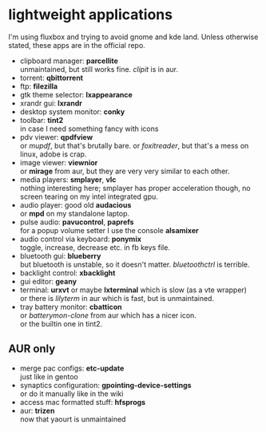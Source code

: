 # lightweight applications

I'm using fluxbox and trying to avoid gnome and kde land.
Unless otherwise stated, these apps are in the official repo.

- clipboard manager: **parcellite**  
  unmaintained, but still works fine. *clipit* is in aur.
- torrent: **qbittorrent**
- ftp: **filezilla**
- gtk theme selector: **lxappearance**
- xrandr gui: **lxrandr**
- desktop system monitor: **conky**
- toolbar: **tint2**  
  in case I need something fancy with icons
- pdv viewer: **qpdfview**  
  or *mupdf*, but that's brutally bare.
  or *foxitreader*, but that's a mess on linux, adobe is crap.
- image viewer: **viewnior**  
  or **mirage** from aur, but they are very very similar to each other.
- media players: **smplayer**, **vlc**  
  nothing interesting here; smplayer has proper acceleration though,
  no screen tearing on my intel integrated gpu.
- audio player: good old **audacious**  
  or **mpd** on my standalone laptop.
- pulse audio: **pavucontrol**, **paprefs**  
  for a popup volume setter I use the console **alsamixer**
- audio control via keyboard: **ponymix**  
  toggle, increase, decrease etc. in fb keys file.
- bluetooth gui: **blueberry**  
  but bluetooth is unstable, so it doesn't matter. *bluetoothctrl* is terrible.
- backlight control: **xbacklight**
- gui editor: **geany**
- terminal: **urxvt** or maybe **lxterminal** which is slow (as a vte wrapper)  
  or there is *lilyterm* in aur which is fast, but is unmaintained.
- tray battery monitor: **cbatticon**  
  or *batterymon-clone* from aur which has a nicer icon.  
  or the builtin one in tint2.

## AUR only

- merge pac configs: **etc-update**  
  just like in gentoo
- synaptics configuration: **gpointing-device-settings**  
  or do it manually like in the wiki
- access mac formatted stuff: **hfsprogs**
- aur: **trizen**  
  now that yaourt is unmaintained
